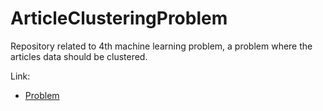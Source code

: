 # ArticleClusteringProblem
Repository related to 4th machine learning problem, a problem where the articles data should be clustered.


Link:

- [Problem](https://archive.ics.uci.edu/ml/datasets/NIPS+Conference+Papers+1987-2015)
